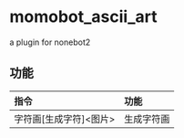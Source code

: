 <!--
 * @Author: zfj
 * @Date: 2021-03-03 18:49:15
 * @LastEditTime: 2021-03-03 18:49:15
 * @LastEditors: zfj
 * @Description: None
 * @GitHub: https://github.com/zfjdhj
-->
# momobot_ascii_art
a plugin for nonebot2

## 功能
| 指令 | 功能 |
| :- | :- |
| 字符画[生成字符]<图片> | 生成字符画 |
